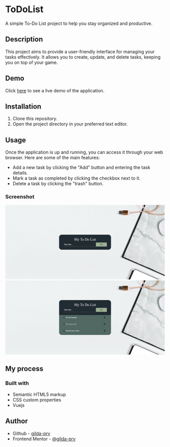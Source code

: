 # ToDoList
A simple To-Do List project to help you stay organized and productive.

## Description

This project aims to provide a user-friendly interface for managing your tasks effectively. It allows you to create, update, and delete tasks, keeping you on top of your game. 

## Demo
Click [here](https://gilda-prv.github.io/ToDoList/) to see a live demo of the application.

## Installation

1. Clone this repository.
2. Open the project directory in your preferred text editor.

## Usage
Once the application is up and running, you can access it through your web browser. Here are some of the main features:

- Add a new task by clicking the "Add" button and entering the task details.
- Mark a task as completed by clicking the checkbox next to it.
- Delete a task by clicking the "trash" button.
### Screenshot

![](/img/1.png)
![](/img/2.png)
## My process

### Built with

- Semantic HTML5 markup
- CSS custom properties
- Vuejs
## Author

- Github - [gilda-prv](https://github.com/gilda-prv)
- Frontend Mentor - [@gilda-prv](https://www.frontendmentor.io/profile/gilda-prv)
